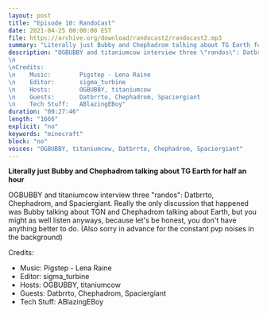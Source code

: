 ```yaml
---
layout: post
title: "Episode 10: RandoCast"
date: 2021-04-25 00:00:00 EST
file: https://archive.org/download/randocast2/randocast2.mp3
summary: "Literally just Bubby and Chephadrom talking about TG Earth for 40 minutes"
description: "OGBUBBY and titaniumcow interview three \"randos\": Datbrrto, Chephadrom, and Spaciergiant. Really the only discussion that happened was Bubby talking about TGN and Chephadrom talking about Earth, but you might as well listen anyways, because let's be honest, you don't have anything better to do. (Also sorry in advance for the constant pvp noises in the background)
\n 
\nCredits:
\n    Music:        Pigstep - Lena Raine
\n    Editor:       sigma_turbine
\n    Hosts:        OGBUBBY, titaniumcow
\n    Guests:       Datbrrto, Chephadrom, Spaciergiant
\n    Tech Stuff:   ABlazingEBoy"
duration: "00:27:46" 
length: "1666"
explicit: "no" 
keywords: "minecraft"
block: "no" 
voices: "OGBUBBY, titaniumcow, Datbrrto, Chephadrom, Spaciergiant"
---
```


**Literally just Bubby and Chephadrom talking about TG Earth for half an hour**

OGBUBBY and titaniumcow interview three "randos": Datbrrto, Chephadrom, and Spaciergiant. Really the only discussion that happened was Bubby talking about TGN and Chephadrom talking about Earth, but you might as well listen anyways, because let's be honest, you don't have anything better to do. (Also sorry in advance for the constant pvp noises in the background)

Credits:
- Music:        Pigstep - Lena Raine
- Editor:       sigma_turbine
- Hosts:        OGBUBBY, titaniumcow
- Guests:       Datbrrto, Chephadrom, Spaciergiant
- Tech Stuff:   ABlazingEBoy